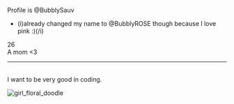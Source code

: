 Profile is @BubblySauv
- (i)already changed my name to @BubblyROSE though because I love pink :)(/i)

26<br>
A mom <3 
<hr>
<br>
I want to be very good in coding.<br>

<!---
BubblySauv/BubblySauv is a ✨ special ✨ repository because its `README.md` (this file) appears on your GitHub profile.
You can click the Preview link to take a look at your changes.
--->
![girl_floral_doodle](https://user-images.githubusercontent.com/103146906/163919364-ad5d4cfa-6764-4c13-b407-8593afd601c4.png)
